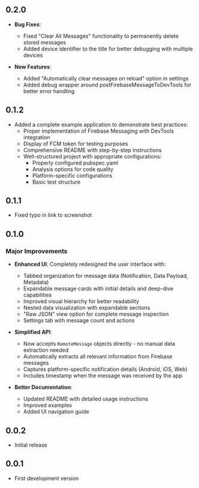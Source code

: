 ## 0.2.0

* **Bug Fixes**:
  * Fixed "Clear All Messages" functionality to permanently delete stored messages
  * Added device identifier to the title for better debugging with multiple devices

* **New Features**:
  * Added "Automatically clear messages on reload" option in settings
  * Added debug wrapper around postFirebaseMessageToDevTools for better error handling

## 0.1.2

* Added a complete example application to demonstrate best practices:
  * Proper implementation of Firebase Messaging with DevTools integration
  * Display of FCM token for testing purposes
  * Comprehensive README with step-by-step instructions
  * Well-structured project with appropriate configurations:
    * Properly configured pubspec.yaml
    * Analysis options for code quality
    * Platform-specific configurations
    * Basic test structure

## 0.1.1

* Fixed typo in link to screenshot

## 0.1.0

### Major Improvements

* **Enhanced UI**: Completely redesigned the user interface with:
  * Tabbed organization for message data (Notification, Data Payload, Metadata)
  * Expandable message cards with initial details and deep-dive capabilities
  * Improved visual hierarchy for better readability
  * Nested data visualization with expandable sections
  * "Raw JSON" view option for complete message inspection
  * Settings tab with message count and actions

* **Simplified API**: 
  * Now accepts `RemoteMessage` objects directly - no manual data extraction needed
  * Automatically extracts all relevant information from Firebase messages
  * Captures platform-specific notification details (Android, iOS, Web)
  * Includes timestamp when the message was received by the app

* **Better Documentation**:
  * Updated README with detailed usage instructions
  * Improved examples
  * Added UI navigation guide

## 0.0.2

* Initial release

## 0.0.1

* First development version
